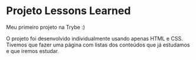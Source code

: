 # Projeto Lessons Learned

Meu primeiro projeto na Trybe :)

O projeto foi desenvolvido individualmente usando apenas HTML e CSS. Tivemos que fazer uma página com listas dos conteúdos que já estudamos e que iremos estudar.
